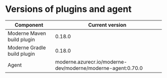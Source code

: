 # Versions of plugins and agent

| Component                   | Current version                                             |
| --------------------------- | ----------------------------------------------------------- |
| Moderne Maven build plugin  | 0.18.0                                                      |
| Moderne Gradle build plugin | 0.18.0                                                      |
| Agent                       | moderne.azurecr.io/moderne-dev/moderne/moderne-agent:0.70.0 |
